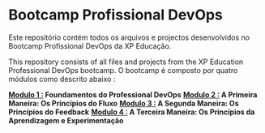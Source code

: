 # Bootcamp Profissional DevOps 

Este repositório contém todos os arquivos e projectos desenvolvidos 
no Bootcamp Profissional DevOps da XP Educação. 


This repository consists of all files and projects from the XP Education 
Professional DevOps bootcamp. O bootcamp é composto por quatro módulos
como descrito abaixo : 


**[Modulo 1 :](./Modulo_1) Foundamentos do Professional DevOps**
**[Modulo 2 :](./Modulo_2) A Primeira Maneira: Os Princípios do Fluxo**
**[Modulo 3 :](./Modulo_3) A Segunda Maneira: Os Princípios do Feedback**
**[Modulo 4 :](./Modulo_4) A Terceira Maneira: Os Princípios da Aprendizagem e Experimentação**